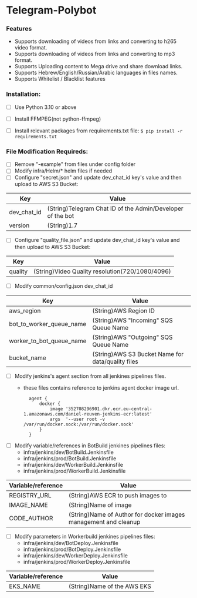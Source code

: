 # Telegram-Polybot

### Features
- Supports downloading of videos from links and converting to h265 video format.
- Supports downloading of videos from links and converting to mp3 format.
- Supports Uploading content to Mega drive and share download links.
- Supports Hebrew/English/Russian/Arabic languages in files names.
- Supports Whitelist / Blacklist features



### Installation:

- [ ] Use Python 3.10 or above
- [ ] Install FFMPEG(not python-ffmpeg)
- [ ] Install relevant packages from requirements.txt file:
`$ pip install -r requirements.txt`



### File Modification Requireds:
- [ ] Remove "-example" from files under config folder
- [ ] Modify infra/Helm/* helm files if needed
- [ ] Configure "secret.json" and update dev_chat_id key's value and then upload to AWS S3 Bucket:

| Key                   | Value                                                      |
| ---------             |------------------------------------------------------------|
| dev_chat_id           | (String)Telegram Chat ID of the Admin/Developer of the bot |
| version               | (String)1.7                                                |
- [ ] Configure "quality_file.json" and update dev_chat_id key's value and then upload to AWS S3 Bucket:

| Key          | Value                                              |
| ---------    |----------------------------------------------------|
| quality      | (String)Video Quality resolution(720/1080/4096)       |

- [ ] Modify common/config.json dev_chat_id

| Key                           | Value                                             |
| ---------                     |---------------------------------------------------|
| aws_region                    | (String)AWS Region ID                             |
| bot_to_worker_queue_name      | (String)AWS "Incoming" SQS Queue Name             |
| worker_to_bot_queue_name      | (String)AWS "Outgoing" SQS Queue Name             |
| bucket_name                   | (String)AWS S3 Bucket Name for data/quality files |

- [ ] Modify jenkins's agent section from all jenkines pipelines files.
    * these files contains reference to jenkins agent docker image url.

            agent {
                docker {
                    image '352708296901.dkr.ecr.eu-central-1.amazonaws.com/daniel-reuven-jenkins-ecr:latest'
                    args  '--user root -v /var/run/docker.sock:/var/run/docker.sock'
                }
            }
- [ ] Modify variable/references in BotBuild jenkines pipelines files:
    * infra/jenkins/dev/BotBuild.Jenkinsfile
    * infra/jenkins/prod/BotBuild.Jenkinsfile
    * infra/jenkins/dev/WorkerBuild.Jenkinsfile
    * infra/jenkins/prod/WorkerBuild.Jenkinsfile

| Variable/reference | Value                        |
| --------------|-----------------------------------|
| REGISTRY_URL  | (String)AWS ECR to push images to |
| IMAGE_NAME    | (String)Name of image             |
| CODE_AUTHOR    | (String)Name of Author for docker images management and cleanup             |
- [ ] Modify parameters in Workerbuild jenkines pipelines files:
    * infra/jenkins/dev/BotDeploy.Jenkinsfile
    * infra/jenkins/prod/BotDeploy.Jenkinsfile
    * infra/jenkins/dev/WorkerDeploy.Jenkinsfile
    * infra/jenkins/prod/WorkerDeploy.Jenkinsfile

| Variable/reference | Value                        |
| --------------|-----------------------------------|
| EKS_NAME      | (String)Name of the AWS EKS       |
